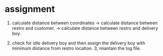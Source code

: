 # assignment
1. calculate distance between coordinates 
-> calculate distance between restro and customer.
-> calculate distance between restro and delivery boy.

2. check  for idle delivery boy and then assign the delivery boy with minimum distance from restro location.
3, miantain the log file.
